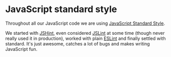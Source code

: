 
# JavaScript standard style

Throughout all our JavaScript code we are using [JavaScript Standard Style](http://standardjs.com/).

We started with [JSHint](http://jshint.com/), even considered [JSLint](http://www.jslint.com/) at some time (though never really used it in production), worked with plain [ESLint](http://eslint.org/) and finally settled with standard. It's just awesome, catches a lot of bugs and makes writing JavaScript fun.
